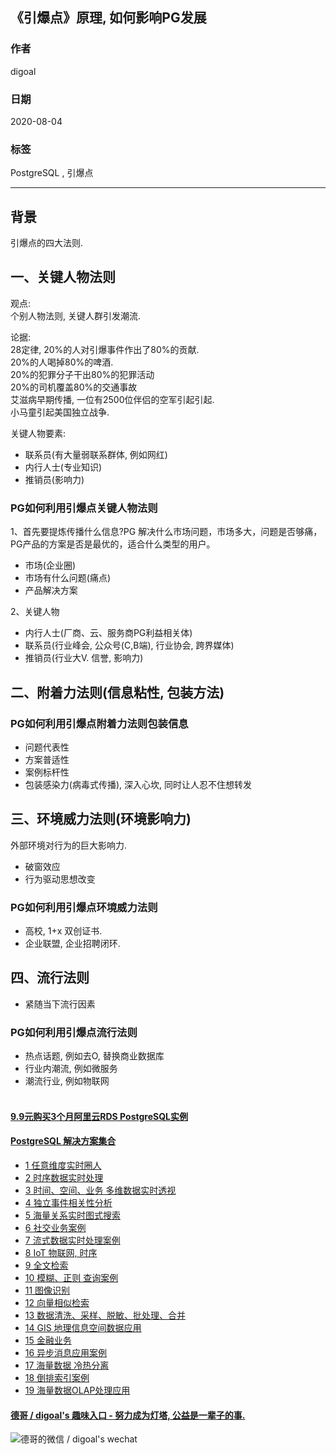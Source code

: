 ## 《引爆点》原理, 如何影响PG发展    
    
### 作者    
digoal    
    
### 日期    
2020-08-04    
    
### 标签    
PostgreSQL , 引爆点     
    
----    
    
## 背景    
引爆点的四大法则.    
    
## 一、关键人物法则    
    
观点:     
个别人物法则, 关键人群引发潮流.     
    
论据:    
28定律, 20%的人对引爆事件作出了80%的贡献.    
20%的人喝掉80%的啤酒.    
20%的犯罪分子干出80%的犯罪活动    
20%的司机覆盖80%的交通事故    
艾滋病早期传播, 一位有2500位伴侣的空军引起引起.     
小马童引起美国独立战争.     
    
关键人物要素:     
- 联系员(有大量弱联系群体, 例如网红)    
- 内行人士(专业知识)    
- 推销员(影响力)    
    
    
### PG如何利用引爆点关键人物法则    
1、首先要提炼传播什么信息?PG 解决什么市场问题，市场多大，问题是否够痛，PG产品的方案是否是最优的，适合什么类型的用户。        
    
- 市场(企业圈)    
- 市场有什么问题(痛点)    
- 产品解决方案    
    
2、关键人物    
    
- 内行人士(厂商、云、服务商PG利益相关体)    
- 联系员(行业峰会, 公众号(C,B端), 行业协会, 跨界媒体)    
- 推销员(行业大V. 信誉, 影响力)    
    
    
## 二、附着力法则(信息粘性, 包装方法)    
### PG如何利用引爆点附着力法则包装信息    
    
- 问题代表性    
- 方案普适性    
- 案例标杆性    
- 包装感染力(病毒式传播), 深入心坎, 同时让人忍不住想转发    
    
    
## 三、环境威力法则(环境影响力)    
外部环境对行为的巨大影响力.    
    
- 破窗效应    
- 行为驱动思想改变  
    
### PG如何利用引爆点环境威力法则    
- 高校, 1+x 双创证书.    
- 企业联盟, 企业招聘闭环.     
    
## 四、流行法则    
    
- 紧随当下流行因素    
    
### PG如何利用引爆点流行法则    
- 热点话题, 例如去O, 替换商业数据库       
- 行业内潮流, 例如微服务    
- 潮流行业, 例如物联网    
       
  
  
  
  
  
  
  
  
  
  
  
  
  
  
  
  
  
  
  
  
  
  
  
  
  
  
  
  
  
  
  
  
  
  
  
#### [9.9元购买3个月阿里云RDS PostgreSQL实例](https://www.aliyun.com/database/postgresqlactivity "57258f76c37864c6e6d23383d05714ea")
  
  
#### [PostgreSQL 解决方案集合](https://yq.aliyun.com/topic/118 "40cff096e9ed7122c512b35d8561d9c8")
- [1 任意维度实时圈人](https://yq.aliyun.com/topic/118 "40cff096e9ed7122c512b35d8561d9c8")
- [2 时序数据实时处理](https://yq.aliyun.com/topic/118 "40cff096e9ed7122c512b35d8561d9c8")
- [3 时间、空间、业务 多维数据实时透视](https://yq.aliyun.com/topic/118 "40cff096e9ed7122c512b35d8561d9c8")
- [4 独立事件相关性分析](https://yq.aliyun.com/topic/118 "40cff096e9ed7122c512b35d8561d9c8")
- [5 海量关系实时图式搜索](https://yq.aliyun.com/topic/118 "40cff096e9ed7122c512b35d8561d9c8")
- [6 社交业务案例](https://yq.aliyun.com/topic/118 "40cff096e9ed7122c512b35d8561d9c8")
- [7 流式数据实时处理案例](https://yq.aliyun.com/topic/118 "40cff096e9ed7122c512b35d8561d9c8")
- [8 IoT 物联网, 时序](https://yq.aliyun.com/topic/118 "40cff096e9ed7122c512b35d8561d9c8")
- [9 全文检索](https://yq.aliyun.com/topic/118 "40cff096e9ed7122c512b35d8561d9c8")
- [10 模糊、正则 查询案例](https://yq.aliyun.com/topic/118 "40cff096e9ed7122c512b35d8561d9c8")
- [11 图像识别](https://yq.aliyun.com/topic/118 "40cff096e9ed7122c512b35d8561d9c8")
- [12 向量相似检索](https://yq.aliyun.com/topic/118 "40cff096e9ed7122c512b35d8561d9c8")
- [13 数据清洗、采样、脱敏、批处理、合并](https://yq.aliyun.com/topic/118 "40cff096e9ed7122c512b35d8561d9c8")
- [14 GIS 地理信息空间数据应用](https://yq.aliyun.com/topic/118 "40cff096e9ed7122c512b35d8561d9c8")
- [15 金融业务](https://yq.aliyun.com/topic/118 "40cff096e9ed7122c512b35d8561d9c8")
- [16 异步消息应用案例](https://yq.aliyun.com/topic/118 "40cff096e9ed7122c512b35d8561d9c8")
- [17 海量数据 冷热分离](https://yq.aliyun.com/topic/118 "40cff096e9ed7122c512b35d8561d9c8")
- [18 倒排索引案例](https://yq.aliyun.com/topic/118 "40cff096e9ed7122c512b35d8561d9c8")
- [19 海量数据OLAP处理应用](https://yq.aliyun.com/topic/118 "40cff096e9ed7122c512b35d8561d9c8")
  
  
#### [德哥 / digoal's 趣味入口 - 努力成为灯塔, 公益是一辈子的事.](https://github.com/digoal/blog/blob/master/README.md "22709685feb7cab07d30f30387f0a9ae")
  
  
![德哥的微信 / digoal's wechat](../pic/digoal_weixin.jpg "f7ad92eeba24523fd47a6e1a0e691b59")
  
